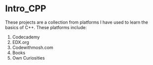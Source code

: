 # Intro_CPP

These projects are a collection from platforms I have used to learn the basics of C++.
These platforms include:
1. Codecademy
2. EDX.org
3. Codewithmosh.com
4. Books
5. Own Curiosities
